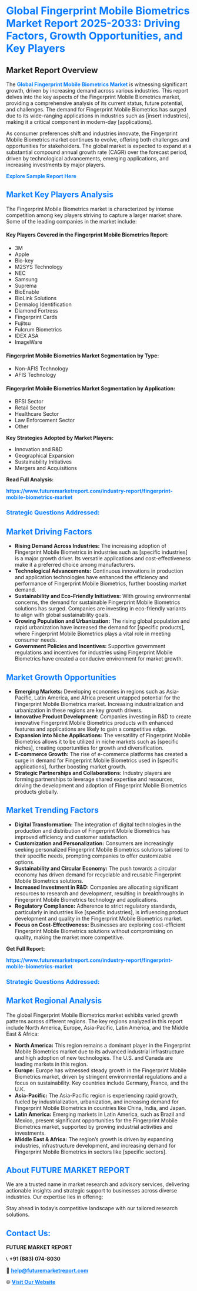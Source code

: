 <h1 style="color: #007BFF;">Global Fingerprint Mobile Biometrics Market Report 2025-2033: Driving Factors, Growth Opportunities, and Key Players</h1>

<section id="overview">
<h2>Market Report Overview</h2>
<p>The <a href="https://www.futuremarketreport.com/industry-report/fingerprint-mobile-biometrics-market" style="color: #007BFF; text-decoration: none;"><strong>Global Fingerprint Mobile Biometrics Market</strong></a> is witnessing significant growth, driven by increasing demand across various industries. This report delves into the key aspects of the Fingerprint Mobile Biometrics market, providing a comprehensive analysis of its current status, future potential, and challenges. The demand for Fingerprint Mobile Biometrics has surged due to its wide-ranging applications in industries such as [insert industries], making it a critical component in modern-day [applications].</p>
<p>As consumer preferences shift and industries innovate, the Fingerprint Mobile Biometrics market continues to evolve, offering both challenges and opportunities for stakeholders. The global market is expected to expand at a substantial compound annual growth rate (CAGR) over the forecast period, driven by technological advancements, emerging applications, and increasing investments by major players.</p>
</section>

<section id="overview">
<p><a href="https://www.futuremarketreport.com/request-sample/reportId=51443" style="color: #007BFF; text-decoration: none;"><strong>Explore Sample Report Here</strong></a></p>
</section>

<section id="key-players">
<h2 style="color: #007BFF;">Market Key Players Analysis</h2>
<p>The Fingerprint Mobile Biometrics market is characterized by intense competition among key players striving to capture a larger market share. Some of the leading companies in the market include:</p>
<h4>Key Players Covered in the Fingerprint Mobile Biometrics Report:</h4>
<ul><li>3M</li><li>Apple</li><li>Bio-key</li><li>M2SYS Technology</li><li>NEC</li><li>Samsung</li><li>Suprema</li><li>BioEnable</li><li>BioLink Solutions</li><li>Dermalog Identification</li><li>Diamond Fortress</li><li>Fingerprint Cards</li><li>Fujitsu</li><li>Fulcrum Biometrics</li><li>IDEX ASA</li><li>ImageWare</li></ul>
<h4>Fingerprint Mobile Biometrics Market Segmentation by Type:</h4>
<ul><li>Non-AFIS Technology</li><li>AFIS Technology</li></ul>

<h4>Fingerprint Mobile Biometrics Market Segmentation by Application:</h4>
<ul><li>BFSI Sector</li><li>Retail Sector</li><li>Healthcare Sector</li><li>Law Enforcement Sector</li><li>Other</li></ul>
<p><strong>Key Strategies Adopted by Market Players:</strong></p>
<ul>
<li>Innovation and R&D</li>
<li>Geographical Expansion</li>
<li>Sustainability Initiatives</li>
<li>Mergers and Acquisitions</li>
</ul>
</section>

<section>
<p><strong>Read Full Analysis: </strong></p><a href="https://www.futuremarketreport.com/industry-report/fingerprint-mobile-biometrics-market" style="color: #007BFF; text-decoration: none;"><strong>https://www.futuremarketreport.com/industry-report/fingerprint-mobile-biometrics-market</strong></a>
<h3 style="color: #007BFF;">Strategic Questions Addressed:</h3>
</section>

<section id="driving-factors">
<h2 style="color: #007BFF;">Market Driving Factors</h2>
<ul>
<li><strong>Rising Demand Across Industries:</strong> The increasing adoption of Fingerprint Mobile Biometrics in industries such as [specific industries] is a major growth driver. Its versatile applications and cost-effectiveness make it a preferred choice among manufacturers.</li>
<li><strong>Technological Advancements:</strong> Continuous innovations in production and application technologies have enhanced the efficiency and performance of Fingerprint Mobile Biometrics, further boosting market demand.</li>
<li><strong>Sustainability and Eco-Friendly Initiatives:</strong> With growing environmental concerns, the demand for sustainable Fingerprint Mobile Biometrics solutions has surged. Companies are investing in eco-friendly variants to align with global sustainability goals.</li>
<li><strong>Growing Population and Urbanization:</strong> The rising global population and rapid urbanization have increased the demand for [specific products], where Fingerprint Mobile Biometrics plays a vital role in meeting consumer needs.</li>
<li><strong>Government Policies and Incentives:</strong> Supportive government regulations and incentives for industries using Fingerprint Mobile Biometrics have created a conducive environment for market growth.</li>
</ul>
</section>

<section id="growth-opportunities">
<h2 style="color: #007BFF;">Market Growth Opportunities</h2>
<ul>
<li><strong>Emerging Markets:</strong> Developing economies in regions such as Asia-Pacific, Latin America, and Africa present untapped potential for the Fingerprint Mobile Biometrics market. Increasing industrialization and urbanization in these regions are key growth drivers.</li>
<li><strong>Innovative Product Development:</strong> Companies investing in R&D to create innovative Fingerprint Mobile Biometrics products with enhanced features and applications are likely to gain a competitive edge.</li>
<li><strong>Expansion into Niche Applications:</strong> The versatility of Fingerprint Mobile Biometrics allows it to be utilized in niche markets such as [specific niches], creating opportunities for growth and diversification.</li>
<li><strong>E-commerce Growth:</strong> The rise of e-commerce platforms has created a surge in demand for Fingerprint Mobile Biometrics used in [specific applications], further boosting market growth.</li>
<li><strong>Strategic Partnerships and Collaborations:</strong> Industry players are forming partnerships to leverage shared expertise and resources, driving the development and adoption of Fingerprint Mobile Biometrics products globally.</li>
</ul>
</section>

<section id="trending-factors">
<h2 style="color: #007BFF;">Market Trending Factors</h2>
<ul>
<li><strong>Digital Transformation:</strong> The integration of digital technologies in the production and distribution of Fingerprint Mobile Biometrics has improved efficiency and customer satisfaction.</li>
<li><strong>Customization and Personalization:</strong> Consumers are increasingly seeking personalized Fingerprint Mobile Biometrics solutions tailored to their specific needs, prompting companies to offer customizable options.</li>
<li><strong>Sustainability and Circular Economy:</strong> The push towards a circular economy has driven demand for recyclable and reusable Fingerprint Mobile Biometrics solutions.</li>
<li><strong>Increased Investment in R&D:</strong> Companies are allocating significant resources to research and development, resulting in breakthroughs in Fingerprint Mobile Biometrics technology and applications.</li>
<li><strong>Regulatory Compliance:</strong> Adherence to strict regulatory standards, particularly in industries like [specific industries], is influencing product development and quality in the Fingerprint Mobile Biometrics market.</li>
<li><strong>Focus on Cost-Effectiveness:</strong> Businesses are exploring cost-efficient Fingerprint Mobile Biometrics solutions without compromising on quality, making the market more competitive.</li>
</ul>
</section>

<section>
<p><strong>Get Full Report: </strong></p><a href="https://www.futuremarketreport.com/industry-report/fingerprint-mobile-biometrics-market" style="color: #007BFF; text-decoration: none;"><strong>https://www.futuremarketreport.com/industry-report/fingerprint-mobile-biometrics-market</strong></a>
<h3 style="color: #007BFF;">Strategic Questions Addressed:</h3>
</section>


<section id="regional-analysis">
<h2 style="color: #007BFF;">Market Regional Analysis</h2>
<p>The global Fingerprint Mobile Biometrics market exhibits varied growth patterns across different regions. The key regions analyzed in this report include North America, Europe, Asia-Pacific, Latin America, and the Middle East & Africa:</p>
<ul>
<li><strong>North America:</strong> This region remains a dominant player in the Fingerprint Mobile Biometrics market due to its advanced industrial infrastructure and high adoption of new technologies. The U.S. and Canada are leading markets in this region.</li>
<li><strong>Europe:</strong> Europe has witnessed steady growth in the Fingerprint Mobile Biometrics market, driven by stringent environmental regulations and a focus on sustainability. Key countries include Germany, France, and the U.K.</li>
<li><strong>Asia-Pacific:</strong> The Asia-Pacific region is experiencing rapid growth, fueled by industrialization, urbanization, and increasing demand for Fingerprint Mobile Biometrics in countries like China, India, and Japan.</li>
<li><strong>Latin America:</strong> Emerging markets in Latin America, such as Brazil and Mexico, present significant opportunities for the Fingerprint Mobile Biometrics market, supported by growing industrial activities and investments.</li>
<li><strong>Middle East & Africa:</strong> The region’s growth is driven by expanding industries, infrastructure development, and increasing demand for Fingerprint Mobile Biometrics in sectors like [specific sectors].</li>
</ul>
</section>

<footer>
<h2 style="color: #007BFF;">About FUTURE MARKET REPORT</h2>
<p>We are a trusted name in market research and advisory services, delivering actionable insights and strategic support to businesses across diverse industries. Our expertise lies in offering:</p>

<p>Stay ahead in today’s competitive landscape with our tailored research solutions.</p>

<h2 style="color: #007BFF;">Contact Us:</h2>
<p><strong>FUTURE MARKET REPORT</strong></p>
<p>📞 <strong>+91 (883) 074-8030</strong></p>
<p>📧 <strong><a href="mailto:help@futuremarketreport.com" style="color: #007BFF;">help@futuremarketreport.com</a></strong></p>
<p>🌐 <strong><a href="https://www.futuremarketreport.com/" style="color: #007BFF;">Visit Our Website</a></strong></p>
</footer>